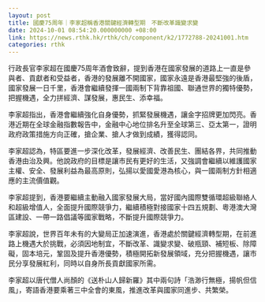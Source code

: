 ```yaml
---
layout: post
title: 國慶75周年｜李家超稱香港關鍵經濟轉型期　不斷改革識變求變
date: 2024-10-01 08:54:20.000000000 +08:00
link: https://news.rthk.hk/rthk/ch/component/k2/1772788-20241001.htm
categories: rthk
---
```


行政長官李家超在國慶75周年酒會致辭，提到香港在國家發展的道路上一直是參與者、貢獻者和受益者，香港的發展離不開國家，國家永遠是香港最堅強的後盾，國家發展一日千里，香港會繼續發揮一國兩制下背靠祖國、聯通世界的獨特優勢，把握機遇，全力拼經濟、謀發展，惠民生、添幸福。

李家超指出，香港會繼續強化自身優勢，抓緊發展機遇，讓金字招牌更加閃亮。香港近期在全球金融指數報告中，金融中心地位排名升至全球第三、亞太第一，證明政府政策措施方向正確，搶企業、搶人才做到成績，獲得認同。

李家超認為，特區要進一步深化改革，發展經濟、改善民生、團結各界，共同推動香港由治及興。他說政府的目標是讓市民有更好的生活，又強調會繼續以維護國家主權、安全、發展利益為最高原則，弘揚以愛國愛港為核心，與一國兩制方針相適應的主流價值觀。

李家超提到，香港要繼續主動融入國家發展大局，當好國內國際雙循環超級聯絡人和超級增值人，全面提升國際競爭力，繼續積極對接國家十四五規劃、粵港澳大灣區建設、一帶一路倡議等國家戰略，不斷提升國際競爭力。

李家超說，世界百年未有的大變局正加速演進，香港處於關鍵經濟轉型期，在前進路上機遇大於挑戰，必須因地制宜，不斷改革、識變求變、破瓶頸、補短板、除障礙，固本培元，鞏固及提升香港優勢，積極開拓新發展領域，充分把握機遇，讓市民分享發展紅利，同時以自身所長貢獻國家所需。

李家超以唐代僧人尚顏的《送朴山人歸新羅》其中兩句詩「浩渺行無極，揚帆但信風」，寄語香港要乘著三中全會的東風，推進改革與國家同進步、共繁榮。
